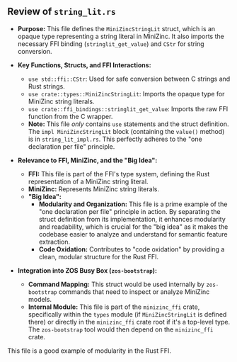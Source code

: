 ## Review of `string_lit.rs`

*   **Purpose:** This file defines the `MiniZincStringLit` struct, which is an opaque type representing a string literal in MiniZinc. It also imports the necessary FFI binding (`stringlit_get_value`) and `CStr` for string conversion.
*   **Key Functions, Structs, and FFI Interactions:**
    *   `use std::ffi::CStr`: Used for safe conversion between C strings and Rust strings.
    *   `use crate::types::MiniZincStringLit`: Imports the opaque type for MiniZinc string literals.
    *   `use crate::ffi_bindings::stringlit_get_value`: Imports the raw FFI function from the C wrapper.
    *   **Note:** This file *only* contains `use` statements and the struct definition. The `impl MiniZincStringLit` block (containing the `value()` method) is in `string_lit_impl.rs`. This perfectly adheres to the "one declaration per file" principle.
*   **Relevance to FFI, MiniZinc, and the "Big Idea":**
    *   **FFI:** This file is part of the FFI's type system, defining the Rust representation of a MiniZinc string literal.
    *   **MiniZinc:** Represents MiniZinc string literals.
    *   **"Big Idea":**
        *   **Modularity and Organization:** This file is a prime example of the "one declaration per file" principle in action. By separating the struct definition from its implementation, it enhances modularity and readability, which is crucial for the "big idea" as it makes the codebase easier to analyze and understand for semantic feature extraction.
        *   **Code Oxidation:** Contributes to "code oxidation" by providing a clean, modular structure for the Rust FFI.

*   **Integration into ZOS Busy Box (`zos-bootstrap`):**
    *   **Command Mapping:** This struct would be used internally by `zos-bootstrap` commands that need to inspect or analyze MiniZinc models.
    *   **Internal Module:** This file is part of the `minizinc_ffi` crate, specifically within the `types` module (if `MiniZincStringLit` is defined there) or directly in the `minizinc_ffi` crate root if it's a top-level type. The `zos-bootstrap` tool would then depend on the `minizinc_ffi` crate.

This file is a good example of modularity in the Rust FFI.
